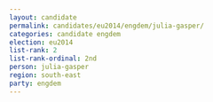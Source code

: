 ```yaml
---
layout: candidate
permalink: candidates/eu2014/engdem/julia-gasper/
categories: candidate engdem
election: eu2014
list-rank: 2
list-rank-ordinal: 2nd
person: julia-gasper
region: south-east
party: engdem
---
```

